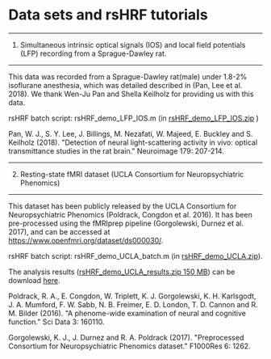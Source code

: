 Data sets and rsHRF tutorials
========

-------------

1. Simultaneous intrinsic optical signals (IOS) and local field potentials (LFP) recording from a Sprague-Dawley rat.
-------------
This data was recorded from a Sprague-Dawley rat(male) under 1.8-2% isoflurane anesthesia, which was detailed described in (Pan, Lee et al. 2018). We thank Wen-Ju Pan and Shella Keilholz for providing us with this data.

rsHRF batch script:    rsHRF_demo_LFP_IOS.m (in [rsHRF_demo_LFP_IOS.zip](https://github.com/compneuro-da/rsHRF/raw/master/demo_codes/rsHRF_demo_LFP_IOS.zip) )

Pan, W. J., S. Y. Lee, J. Billings, M. Nezafati, W. Majeed, E. Buckley and S. Keilholz (2018). "Detection of neural light-scattering activity in vivo: optical transmittance studies in the rat brain." Neuroimage 179: 207-214.

-------------


2. Resting-state fMRI dataset (UCLA Consortium for Neuropsychiatric Phenomics)
-------------
This dataset has been publicly released by the UCLA Consortium for Neuropsychiatric Phenomics (Poldrack, Congdon et al. 2016).
It has been pre-processed using the fMRIprep pipeline (Gorgolewski, Durnez et al. 2017), and can be accessed at https://www.openfmri.org/dataset/ds000030/.

rsHRF batch script: rsHRF_demo_UCLA_batch.m (in [rsHRF_demo_UCLA.zip](https://github.com/compneuro-da/rsHRF/raw/master/demo_codes/rsHRF_demo_UCLA.zip)).

The analysis results  ([rsHRF_demo_UCLA_results.zip 150 MB](https://www.nitrc.org/frs/download.php/12034/rsHRF_demo_UCLA_results.zip)) can be download [here](https://www.nitrc.org/frs/?group_id=1304).

Poldrack, R. A., E. Congdon, W. Triplett, K. J. Gorgolewski, K. H. Karlsgodt, J. A. Mumford, F. W. Sabb, N. B. Freimer, E. D. London, T. D. Cannon and R. M. Bilder (2016). "A phenome-wide examination of neural and cognitive function." Sci Data 3: 160110.

Gorgolewski, K. J., J. Durnez and R. A. Poldrack (2017). "Preprocessed Consortium for Neuropsychiatric Phenomics dataset." F1000Res 6: 1262.